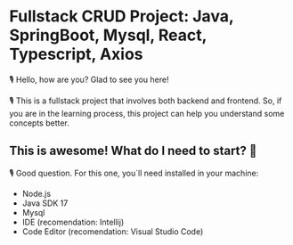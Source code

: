 # Fullstack CRUD Project: Java, SpringBoot, Mysql, React, Typescript, Axios

🎙️ Hello, how are you? Glad to see you here! 

🎙️ This is a fullstack project that involves both backend and frontend. So, if you are in the learning process, this project can help you understand some concepts better.

## This is awesome! What do I need to start? 💬

🎙️ Good question. For this one, you´ll need installed in your machine:

- Node.js
- Java SDK 17
- Mysql
- IDE (recomendation: Intellij)
- Code Editor (recomendation: Visual Studio Code)
